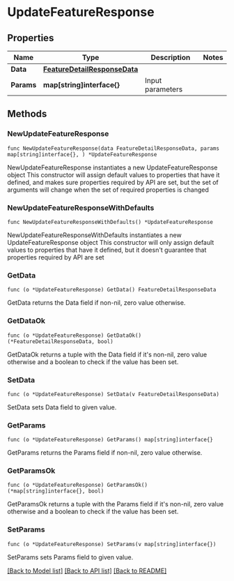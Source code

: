# UpdateFeatureResponse

## Properties

Name | Type | Description | Notes
------------ | ------------- | ------------- | -------------
**Data** | [**FeatureDetailResponseData**](FeatureDetailResponseData.md) |  | 
**Params** | **map[string]interface{}** | Input parameters | 

## Methods

### NewUpdateFeatureResponse

`func NewUpdateFeatureResponse(data FeatureDetailResponseData, params map[string]interface{}, ) *UpdateFeatureResponse`

NewUpdateFeatureResponse instantiates a new UpdateFeatureResponse object
This constructor will assign default values to properties that have it defined,
and makes sure properties required by API are set, but the set of arguments
will change when the set of required properties is changed

### NewUpdateFeatureResponseWithDefaults

`func NewUpdateFeatureResponseWithDefaults() *UpdateFeatureResponse`

NewUpdateFeatureResponseWithDefaults instantiates a new UpdateFeatureResponse object
This constructor will only assign default values to properties that have it defined,
but it doesn't guarantee that properties required by API are set

### GetData

`func (o *UpdateFeatureResponse) GetData() FeatureDetailResponseData`

GetData returns the Data field if non-nil, zero value otherwise.

### GetDataOk

`func (o *UpdateFeatureResponse) GetDataOk() (*FeatureDetailResponseData, bool)`

GetDataOk returns a tuple with the Data field if it's non-nil, zero value otherwise
and a boolean to check if the value has been set.

### SetData

`func (o *UpdateFeatureResponse) SetData(v FeatureDetailResponseData)`

SetData sets Data field to given value.


### GetParams

`func (o *UpdateFeatureResponse) GetParams() map[string]interface{}`

GetParams returns the Params field if non-nil, zero value otherwise.

### GetParamsOk

`func (o *UpdateFeatureResponse) GetParamsOk() (*map[string]interface{}, bool)`

GetParamsOk returns a tuple with the Params field if it's non-nil, zero value otherwise
and a boolean to check if the value has been set.

### SetParams

`func (o *UpdateFeatureResponse) SetParams(v map[string]interface{})`

SetParams sets Params field to given value.



[[Back to Model list]](../README.md#documentation-for-models) [[Back to API list]](../README.md#documentation-for-api-endpoints) [[Back to README]](../README.md)


